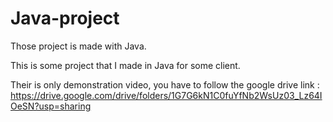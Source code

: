 # Java-project
Those project is made with Java.


This is some project that I made in Java for some client.

Their is only demonstration video, you have to follow the google drive link : https://drive.google.com/drive/folders/1G7G6kN1C0fuYfNb2WsUz03_Lz64IOeSN?usp=sharing
